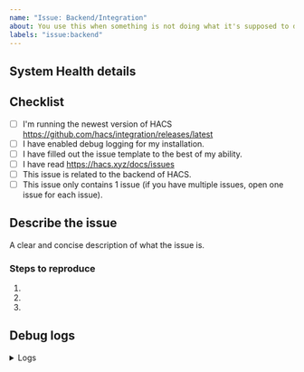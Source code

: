 ```yaml
---
name: "Issue: Backend/Integration"
about: You use this when something is not doing what it's supposed to do.
labels: "issue:backend"
---
```


<!-- Learn how to submit an issue here https://hacs.xyz/docs/issues -->
<!-- Before you open a new issue, search through the existing issues to see if others have had the same problem.-->

## System Health details

<!--
In the table below you are expected to add information under the "Value" part

Paste the data from the System Health card in Home Assistant
https://www.home-assistant.io//more-info/system-health#github-issues
-->



## Checklist

<!-- You need to check ALL these boxes (tasks), if you do not do that, your issue is incomplete and may be closed -->

- [ ] I'm running the newest version of HACS <https://github.com/hacs/integration/releases/latest>
- [ ] I have enabled debug logging for my installation.
- [ ] I have filled out the issue template to the best of my ability.
- [ ] I have read <https://hacs.xyz/docs/issues>
- [ ] This issue is related to the backend of HACS.
- [ ] This issue only contains 1 issue (if you have multiple issues, open one issue for each issue).

## Describe the issue

A clear and concise description of what the issue is.

### Steps to reproduce

<!-- Without steps to reproduce, it will be hard to fix, it is very important that you fill out this part, issues without it will be closed -->

1.
2.
3.

## Debug logs

<!-- To enable debug logs check this https://hacs.xyz/docs/basic/logs -->

<details>
  <summary>Logs</summary>

```

PASTE YOUR DEBUG LOGS HERE

```

</details>

<!-- IssueTemplateID: issue_backend -->
